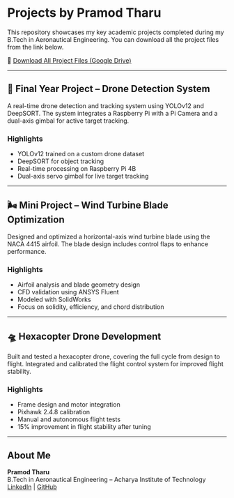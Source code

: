 # Projects by Pramod Tharu

This repository showcases my key academic projects completed during my B.Tech in Aeronautical Engineering. You can download all the project files from the link below.

🔗 [Download All Project Files (Google Drive)](https://drive.google.com/drive/folders/1gAOl1hW0_iDtDL7_IqFrNPxjJPJbXAei?usp=drive_link)

---

## 🚁 Final Year Project – Drone Detection System

A real-time drone detection and tracking system using YOLOv12 and DeepSORT. The system integrates a Raspberry Pi with a Pi Camera and a dual-axis gimbal for active target tracking.

### Highlights
- YOLOv12 trained on a custom drone dataset  
- DeepSORT for object tracking  
- Real-time processing on Raspberry Pi 4B  
- Dual-axis servo gimbal for live target tracking  

---

## 🌬️ Mini Project – Wind Turbine Blade Optimization

Designed and optimized a horizontal-axis wind turbine blade using the NACA 4415 airfoil. The blade design includes control flaps to enhance performance.

### Highlights
- Airfoil analysis and blade geometry design  
- CFD validation using ANSYS Fluent  
- Modeled with SolidWorks  
- Focus on solidity, efficiency, and chord distribution  

---

## 🛸 Hexacopter Drone Development

Built and tested a hexacopter drone, covering the full cycle from design to flight. Integrated and calibrated the flight control system for improved flight stability.

### Highlights
- Frame design and motor integration  
- Pixhawk 2.4.8 calibration  
- Manual and autonomous flight tests  
- 15% improvement in flight stability after tuning  

---

## About Me

**Pramod Tharu**  
B.Tech in Aeronautical Engineering – Acharya Institute of Technology  
[LinkedIn](https://www.linkedin.com/in/pramod-tharu-3a0a252a6) | [GitHub](https://github.com/tharupramod)
